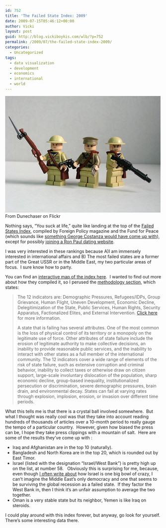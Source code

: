 ```yaml
---
id: 752
title: 'The Failed State Index: 2009'
date: 2009-07-15T05:46:12+00:00
author: Vicki
layout: post
guid: http://blog.vickiboykis.com/wlb/?p=752
permalink: /2009/07/the-failed-state-index-2009/
categories:
  - Uncategorized
tags:
  - data visualization
  - development
  - economics
  - international
  - world
---
```

<p style="text-align: left;">
  <a href="https://raw.githubusercontent.com/veekaybee/wlb/gh-pages/assets/images/2009/07/failed.jpg"><img class="aligncenter size-full wp-image-764" title="failed" src="https://raw.githubusercontent.com/veekaybee/wlb/gh-pages/assets/images/2009/07/failed.jpg" alt="failed" width="500" height="375" /></a> From Dunechaser on Flickr
</p>

Nothing says, &#8220;You suck at life,&#8221; quite like landing at the top of the [Failed States Index](http://www.foreignpolicy.com/articles/2009/06/22/the_2009_failed_states_index), compiled by Foreign Policy magazine and the Fund for Peace (which sounds like [something George Costanza would have come up with](http://en.wikipedia.org/wiki/The_Strike_(Seinfeld)#The_Human_Fund)), except for possibly [joining a Ron Paul dating website](http://www.ronpaulsingles.com/).

I was very interested in these rankings because A)I am immensely interested in international affairs and B) The most failed states are a former part of the Great USSR or in the Middle East, my two particular areas of focus.  I sure know how to party.

You can find an [interactive map of the index here](http://www.foreignpolicy.com/articles/2009/06/22/2009_failed_states_index_interactive_map_and_rankings).  I wanted to find out more about how they compiled it, so I perused the [methodology section](http://www.foreignpolicy.com/articles/2009/06/22/2009_failed_states_index_faq_methodology), which states:

> The 12 indicators are: Demographic Pressures, Refugees/IDPs, Group Grievance, Human Flight, Uneven Development, Economic Decline, Delegitimization of the State, Public Services, Human Rights, Security Apparatus, Factionalized Elites, and External Intervention. <a href="http://www.fundforpeace.org/web/index.php?option=com_content&task=view&id=229&Itemid=366" target="_blank">Click here</a> for more information.
> 
> A state that is failing has several attributes. One of the most common is the loss of physical control of its territory or a monopoly on the legitimate use of force. Other attributes of state failure include the erosion of legitimate authority to make collective decisions, an inability to provide reasonable public services, and the inability to interact with other states as a full member of the international community. The 12 indicators cover a wide range of elements of the risk of state failure, such as extensive corruption and criminal behavior, inability to collect taxes or otherwise draw on citizen support, large-scale involuntary dislocation of the population, sharp economic decline, group-based inequality, institutionalized persecution or discrimination, severe demographic pressures, brain drain, and environmental decay. States can fail at varying rates through explosion, implosion, erosion, or invasion over different time periods.

What this tells me is that there is a crystal ball involved somewhere.  But what I thought was really cool was that they take into account reading hundreds of thousands of articles over a 10-month period to really gauge the tempo of a particular country.  However, given how biased the press can be, I hope they take press clippings with a mountain of salt.  Here are some of the results they&#8217;ve come up with :

  * Iraq and Afghanistan are in the top 10 (naturally).
  * Bangladesh and North Korea are in the top 20, which is rounded out by East Timor.
  * Israel (listed with the designation &#8220;Israel/West Bank&#8221;) is pretty high up on the list, at number 58.   Obviously this is surprising for me, because, even though [I often write about](http://www.jewlicious.com/author/vicki/) how Israel is one big bowl of crazy, I can&#8217;t imagine the Middle East&#8217;s only democracy and one that seems to be surviving the global recession as a failed state.  If they factor the West Bank in, then I think it&#8217;s an unfair assumption to average the two together.
  * Oman is a very stable state but its neighbor, Yemen is like Iraq on steroids.

I could play around with this index forever, but anyway, go look for yourself.  There&#8217;s some interesting data there.